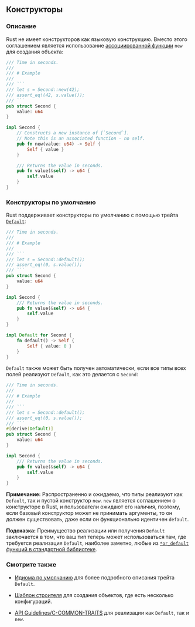 ## Конструкторы

### Описание

Rust не имеет конструкторов как языковую конструкцию. Вместо этого
соглашением является использование [ассоциированной функции][associated function] `new` для создания объекта:

````rust
/// Time in seconds.
///
/// # Example
///
/// ```
/// let s = Second::new(42);
/// assert_eq!(42, s.value());
/// ```
pub struct Second {
    value: u64
}

impl Second {
    // Constructs a new instance of [`Second`].
    // Note this is an associated function - no self.
    pub fn new(value: u64) -> Self {
        Self { value }
    }

    /// Returns the value in seconds.
    pub fn value(&self) -> u64 {
        self.value
    }
}
````

### Конструкторы по умолчанию

Rust поддерживает конструкторы по умолчанию с помощью трейта [`Default`][std-default]:

````rust
/// Time in seconds.
///
/// # Example
///
/// ```
/// let s = Second::default();
/// assert_eq!(0, s.value());
/// ```
pub struct Second {
    value: u64
}

impl Second {
    /// Returns the value in seconds.
    pub fn value(&self) -> u64 {
        self.value
    }
}

impl Default for Second {
    fn default() -> Self {
        Self { value: 0 }
    }
}
````

`Default` также может быть получен автоматически, если все типы всех полей реализуют `Default`,
как это делается с `Second`:

````rust
/// Time in seconds.
///
/// # Example
///
/// ```
/// let s = Second::default();
/// assert_eq!(0, s.value());
/// ```
#[derive(Default)]
pub struct Second {
    value: u64
}

impl Second {
    /// Returns the value in seconds.
    pub fn value(&self) -> u64 {
        self.value
    }
}
````

**Примечание:** Распространенно и ожидаемо, что типы реализуют как `Default`, так и пустой конструктор `new`. `new` является соглашением о конструкторе в Rust, и пользователи ожидают его наличия, поэтому, если базовый конструктор может не принимать аргументы, то он должен существовать, даже если он функционально идентичен `default`.

**Подсказка:** Преимущество реализации или получения `Default` заключается в том, что ваш тип
теперь может использоваться там, где требуется реализация `Default`, наиболее заметно,
любые из [`*or_default` функций в стандартной библиотеке][std-or-default].

### Смотрите также

- [Идиома по умолчанию](default.md) для более подробного описания
  трейта `Default`.

- [Шаблон строителя](../patterns/creational/builder.md) для создания
  объектов, где есть несколько конфигураций.

- [API Guidelines/C-COMMON-TRAITS][API Guidelines/C-COMMON-TRAITS] для
  реализации как `Default`, так и `new`.

[associated function]: https://doc.rust-lang.org/stable/book/ch05-03-method-syntax.html#associated-functions
[std-default]: https://doc.rust-lang.org/stable/std/default/trait.Default.html
[std-or-default]: https://doc.rust-lang.org/stable/std/?search=or_default
[API Guidelines/C-COMMON-TRAITS]: https://rust-lang.github.io/api-guidelines/interoperability.html#types-eagerly-implement-common-traits-c-common-traits
